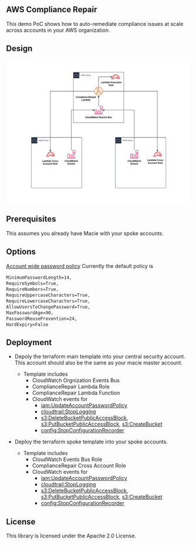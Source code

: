 ## AWS Compliance Repair
This demo PoC shows how to auto-remediate compliance issues at scale across accounts in your AWS organization.

## Design
![Design](img/compliance-repair.png)

## Prerequisites
This assumes you already have Macie with your spoke accounts.


## Options
[Account wide password policy](https://github.com/kbcaleb/compliance-repair/blob/master/main/lambda_function.py#L86-L98)
Currently the default policy is
```
MinimumPasswordLength=14,
RequireSymbols=True,
RequireNumbers=True,
RequireUppercaseCharacters=True,
RequireLowercaseCharacters=True,
AllowUsersToChangePassword=True,
MaxPasswordAge=90,
PasswordReusePrevention=24,
HardExpiry=False
```

## Deployment
* Depoly the terraform main template into your central security account. This account should also be the same as your macie master account.
  * Template includes
    * CloudWatch Orgnization Events Bus
    * ComplianceRepair Lambda Role
    * ComplianceRepair Lambda Function
    * CloudWatch events for
      * [iam:UpdateAccountPasswordPolicy](https://docs.aws.amazon.com/IAM/latest/APIReference/API_UpdateAccountPasswordPolicy.html)
      * [cloudtrail:StopLogging](https://docs.aws.amazon.com/awscloudtrail/latest/APIReference/API_StopLogging.html)
      * [s3:DeleteBucketPublicAccessBlock](https://docs.amazonaws.cn/en_us/AmazonS3/latest/API/API_DeletePublicAccessBlock.html), [s3:PutBucketPublicAccessBlock](https://docs.amazonaws.cn/en_us/AmazonS3/latest/API/API_PutPublicAccessBlock.html), [s3:CreateBucket](https://docs.amazonaws.cn/en_us/AmazonS3/latest/API/API_CreateBucket.html)
      * [config:StopConfigurationRecorder](https://docs.aws.amazon.com/config/latest/APIReference/API_StopConfigurationRecorder.html)

* Deploy the terraform spoke template into your spoke accounts.
  * Template includes
    * CloudWatch Events Bus Role
    * ComplianceRepair Cross Account Role
    * CloudWatch events for
      * [iam:UpdateAccountPasswordPolicy](https://docs.aws.amazon.com/IAM/latest/APIReference/API_UpdateAccountPasswordPolicy.html)
      * [cloudtrail:StopLogging](https://docs.aws.amazon.com/awscloudtrail/latest/APIReference/API_StopLogging.html)
      * [s3:DeleteBucketPublicAccessBlock](https://docs.amazonaws.cn/en_us/AmazonS3/latest/API/API_DeletePublicAccessBlock.html), [s3:PutBucketPublicAccessBlock](https://docs.amazonaws.cn/en_us/AmazonS3/latest/API/API_PutPublicAccessBlock.html), [s3:CreateBucket](https://docs.amazonaws.cn/en_us/AmazonS3/latest/API/API_CreateBucket.html)
      * [config:StopConfigurationRecorder](https://docs.aws.amazon.com/config/latest/APIReference/API_StopConfigurationRecorder.html)

## License
This library is licensed under the Apache 2.0 License.